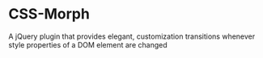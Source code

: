 CSS-Morph
=========

A jQuery plugin that provides elegant, customization transitions whenever style properties of a DOM element are changed